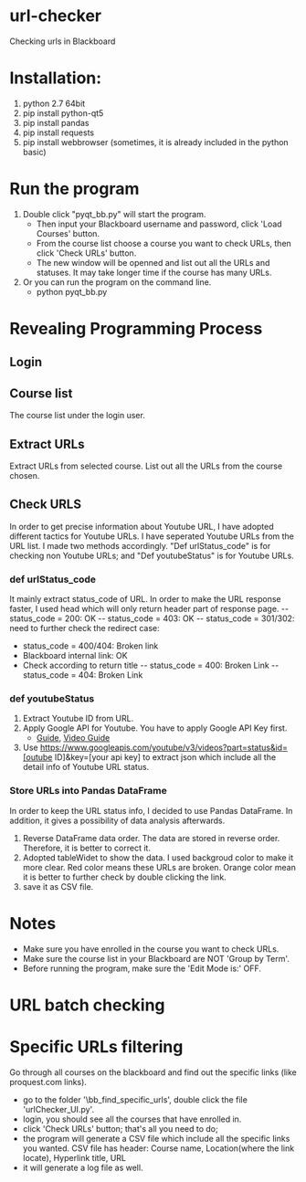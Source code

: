 # url-checker
Checking urls in Blackboard
# Installation:
1. python 2.7 64bit
2. pip install python-qt5
3. pip install pandas
4. pip install requests
5. pip install webbrowser (sometimes, it is already included in the python basic)
# Run the program
1. Double click "pyqt_bb.py" will start the program. 
   - Then input your Blackboard username and password, click 'Load Courses' button. 
   - From the course list choose a course you want to check URLs, then click 'Check URLs' button. 
   - The new window will be openned and list out all the URLs and statuses. It may take longer time if the course has many URLs.
2. Or you can run the program on the command line. 
   - python pyqt_bb.py
  
# Revealing Programming Process
## Login

## Course list
The course list under the login user.

## Extract URLs 
Extract URLs from selected course. List out all the URLs from the course chosen.

## Check URLS
In order to get precise information about Youtube URL, I have adopted different tactics for Youtube URLs. I have seperated Youtube URLs from the URL list. I made two methods accordingly. "Def urlStatus_code" is for checking non Youtube URLs; and "Def youtubeStatus" is for Youtube URLs.
### def urlStatus_code
It mainly extract status_code of URL. In order to make the URL response faster, I used head which will only return header part of response page. 
 -- status_code = 200: OK
 -- status_code = 403: OK
 -- status_code = 301/302: need to further check the redirect case:
   - status_code = 400/404: Broken link
   - Blackboard internal link: OK
   - Check according to return title
 -- status_code = 400: Broken Link
 -- status_code = 404: Broken Link

### def youtubeStatus
1. Extract Youtube ID from URL.
2. Apply Google API for Youtube. You have to apply Google API Key first. 
   - [Guide](https://developers.google.com/youtube/v3/getting-started), [Video Guide](https://www.youtube.com/watch?v=-UCHsqxBqwY)
3. Use https://www.googleapis.com/youtube/v3/videos?part=status&id=[outube ID]&key=[your api key] to extract json which include all the detail info of Youtube URL status.


### Store URLs into Pandas DataFrame
In order to keep the URL status info, I decided to use Pandas DataFrame. In addition, it gives a possibility of data analysis afterwards.
1. Reverse DataFrame data order. The data are stored in reverse order. Therefore, it is better to correct it.
2. Adopted tableWidet to show the data. I used backgroud color to make it more clear. Red color means these URLs are broken. Orange color mean it is better to further check by double clicking the link.
3. save it as CSV file.
# Notes
 - Make sure you have enrolled in the course you want to check URLs.
 - Make sure the course list in your Blackboard are NOT 'Group by Term'. 
 - Before running the program, make sure the 'Edit Mode is:' OFF.
 
# URL batch checking

# Specific URLs filtering
Go through all courses on the blackboard and find out the specific links (like proquest.com links).
  - go to the folder '\bb_find_specific_urls', double click the file 'urlChecker_UI.py'.
  - login, you should see all the courses that have enrolled in.
  - click 'Check URLs' button; that's all you need to do;
  - the program will generate a CSV file which include all the specific links you wanted. CSV file has header: Course name, Location(where the link locate), Hyperlink title, URL
  - it will generate a log file as well. 

